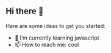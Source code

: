 ## Hi there 👋


Here are some ideas to get you started:


- 🌱 I’m currently learning javascript
- 📫 How to reach me: cool

